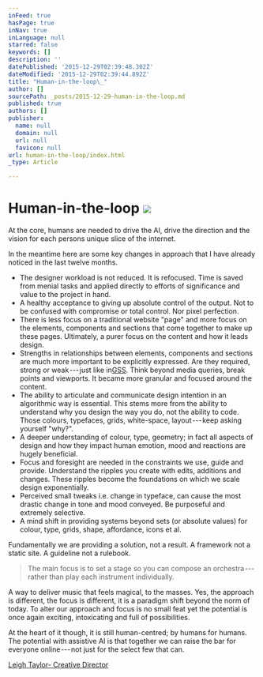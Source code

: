 ```yaml
---
inFeed: true
hasPage: true
inNav: true
inLanguage: null
starred: false
keywords: []
description: ''
datePublished: '2015-12-29T02:39:48.302Z'
dateModified: '2015-12-29T02:39:44.892Z'
title: "Human-in-the-loop\_"
author: []
sourcePath: _posts/2015-12-29-human-in-the-loop.md
published: true
authors: []
publisher:
  name: null
  domain: null
  url: null
  favicon: null
url: human-in-the-loop/index.html
_type: Article

---
```

# Human-in-the-loop ![](https://s3-us-west-2.amazonaws.com/the-grid-img/p/0636696f25c50c962f14b36da5a16c5b6a0c9879.jpg)

At the core, humans are needed to drive the AI, drive the direction and the vision for each persons unique slice of the internet.

In the meantime here are some key changes in approach that I have already noticed in the last twelve months. 

* The designer workload is not reduced. It is refocused. Time is saved from menial tasks and applied directly to efforts of significance and value to the project in hand. 
* A healthy acceptance to giving up absolute control of the output. Not to be confused with compromise or total control. Nor pixel perfection. 
* There is less focus on a traditional website "page" and more focus on the elements, components and sections that come together to make up these pages. Ultimately, a purer focus on the content and how it leads design. 
* Strengths in relationships between elements, components and sections are much more important to be explicitly expressed. Are they required, strong or weak --- just like in[GSS][0]. Think beyond media queries, break points and viewports. It became more granular and focused around the content. 
* The ability to articulate and communicate design intention in an algorithmic way is essential. This stems more from the ability to understand why you design the way you do, not the ability to code. Those colours, typefaces, grids, white-space, layout --- keep asking yourself "why?". 
* A deeper understanding of colour, type, geometry; in fact all aspects of design and how they impact human emotion, mood and reactions are hugely beneficial. 
* Focus and foresight are needed in the constraints we use, guide and provide. Understand the ripples you create with edits, additions and changes. These ripples become the foundations on which we scale design exponentially.
* Perceived small tweaks i.e. change in typeface, can cause the most drastic change in tone and mood conveyed. Be purposeful and extremely selective. 
* A mind shift in providing systems beyond sets (or absolute values) for colour, type, grids, shape, affordance, icons et al. 

Fundamentally we are providing a solution, not a result. A framework not a static site. A guideline not a rulebook. 
> 
> The main focus is to set a stage so you can compose an orchestra --- rather than play each instrument individually. 

A way to deliver music that feels magical, to the masses.
Yes, the approach is different, the focus is different, it is a paradigm shift beyond the norm of today. To alter our approach and focus is no small feat yet the potential is once again exciting, intoxicating and full of possibilities.

At the heart of it though, it is still human-centred; by humans for humans. The potential with assistive AI is that together we can raise the bar for everyone online --- not just for the select few that can.

[Leigh Taylor- Creative Director ][1]

[0]: https://gridstylesheets.org/
[1]: https://www.behance.net/leightaylor